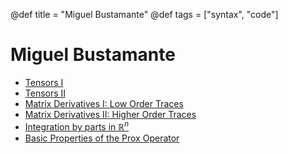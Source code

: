 @def title = "Miguel Bustamante"
@def tags = ["syntax", "code"]

# Miguel Bustamante

* [Tensors I](/2022/tensor1/)
* [Tensors II](/2022/tensor2/)
* [Matrix Derivatives I: Low Order Traces](/2022/matder1/)
* [Matrix Derivatives II: Higher Order Traces](/2022/matder2.md)
* [Integration by parts in $\mathbb R^n$](/2022/byparts/)
* [Basic Properties of the Prox Operator](2022/prox1.md)